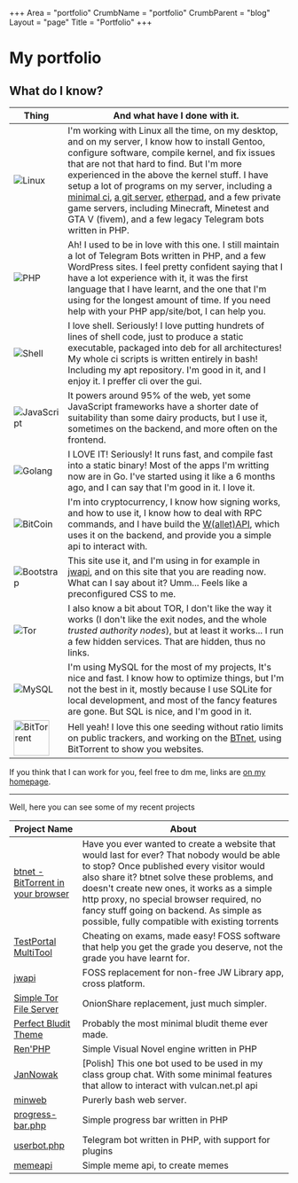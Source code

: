 +++
Area = "portfolio"
CrumbName = "portfolio"
CrumbParent = "blog"
Layout = "page"
Title = "Portfolio"
+++

# My portfolio

## What do I know?

| Thing                                             | And what have I done with it. |
| ------------------------------------------------- | ----------------------------- |
| ![Linux](/static/icons/linux-icon.svg)            | I'm working with Linux all the time, on my desktop, and on my server, I know how to install Gentoo, configure software, compile kernel, and fix issues that are not that hard to find. But I'm more experienced in the above the kernel stuff. I have setup a lot of programs on my server, including a [minimal ci](https://ci.mrcyjanek.net/), [a git server](//git.mrcyjanek.net), [etherpad](https://pad.mrcyjanek.net/), and a few private game servers, including Minecraft, Minetest and GTA V (fivem), and a few legacy Telegram bots written in PHP. |
| ![PHP](/static/icons/php-icon.svg)                | Ah! I used to be in love with this one. I still maintain a lot of Telegram Bots written in PHP, and a few WordPress sites. I feel pretty confident saying that I have a lot experience with it, it was the first language that I have learnt, and the one that I'm using for the longest amount of time. If you need help with your PHP app/site/bot, I can help you. |
| ![Shell](/static/icons/gnu_bash-icon.svg)         | I love shell. Seriously! I love putting hundrets of lines of shell code, just to produce a static executable, packaged into deb for all architectures! My whole ci scripts is written entirely in bash! Including my apt repository. I'm good in it, and I enjoy it. I preffer cli over the gui. |
| ![JavaScript](/static/icons/javascript-icon.svg)  | It powers around 95% of the web, yet some JavaScript frameworks have a shorter date of suitability than some dairy products, but I use it, sometimes on the backend, and more often on the frontend.  |
| ![Golang](/static/icons/golang-icon.svg)          | I LOVE IT! Seriously! It runs fast, and compile fast into a static binary! Most of the apps I'm writting now are in Go. I've started using it like a 6 months ago, and I can say that I'm good in it. I love it. |
| ![BitCoin](/static/icons/bitcoin-icon.svg)        | I'm into cryptocurrency, I know how signing works, and how to use it, I know how to deal with RPC commands, and I have build the [W(allet)API](https://mrcyjanek.net/wapi/), which uses it on the backend, and provide you a simple api to interact with. |
| ![Bootstrap](/static/icons/getbootstrap-icon.svg) | This site use it, and I'm using in for example in [jwapi](https://git.mrcyjanek.net/mrcyjanek/jwapi), and on this site that you are reading now. What can I say about it? Umm... Feels like a preconfigured CSS to me. |
| ![Tor](/static/icons/torproject-icon.svg)         | I also know a bit about TOR, I don't like the way it works (I don't like the exit nodes, and the whole _trusted authority nodes_), but at least it works... I run a few hidden services. That are hidden, thus no links. |
| ![MySQL](/static/icons/mysql-icon.svg)            | I'm using MySQL for the most of my projects, It's nice and fast. I know how to optimize things, but I'm not the best in it, mostly because I use SQLite for local development, and most of the fancy features are gone. But SQL is nice, and I'm good in it. | 
| <img alt="BitTorrent" src="/static/icons/libre-brand-bittorrent.svg" width="64px"> | Hell yeah! I love this one seeding without ratio limits on public trackers, and working on the [BTnet](/tags/btnet/), using BitTorrent to show you websites. |

If you think that I can work for you, feel free to dm me, links are [on my homepage](/).

-------------------------------------------------
Well, here you can see some of my recent projects

| Project Name | About |
| ------------ | ----- |
| [btnet - BitTorrent in your browser](/projects/btnet) | Have you ever wanted to create a website that would last for ever? That nobody would be able to stop? Once published every visitor would also share it? btnet solve these problems, and doesn't create new ones, it works as a simple http proxy, no special browser required, no fancy stuff going on backend. As simple as possible, fully compatible with existing torrents |
| [TestPortal MultiTool](/projects/testportal-multitool) | Cheating on exams, made easy! FOSS software that help you get the grade you deserve, not the grade you have learnt for. |
| [jwapi](/projects/jwapi) | FOSS replacement for non-free JW Library app, cross platform. | 
| [Simple Tor File Server](/projects/simple-tor-file-server) | OnionShare replacement, just much simpler. |
| [Perfect Bludit Theme](https://git.mrcyjanek.net/mrcyjanek/Perfect-Bludit-Theme) | Probably the most minimal bludit theme ever made. |
| [Ren'PHP](https://github.com/MrCyjaneK/ren-php) | Simple Visual Novel engine written in PHP |
| [JanNowak](https://git.mrcyjanek.net/mrcyjanek/JanNowak) | \[Polish\] This one bot used to be used in my class group chat. With some minimal features that allow to interact with vulcan.net.pl api |
| [minweb](https://git.mrcyjanek.net/mrcyjanek/minweb) | Purerly bash web server. |
| [progress-bar.php](https://git.mrcyjanek.net/mrcyjanek/progress-bar.php) | Simple progress bar written in PHP |
| [userbot.php](/projects/userbot_php) | Telegram bot written in PHP, with support for plugins |
| [memeapi](https://git.mrcyjanek.net/mrcyjanek/memeapi) | Simple meme api, to create memes |
